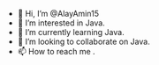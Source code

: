 - 👋 Hi, I’m @AlayAmin15
- 👀 I’m interested in Java.
- 🌱 I’m currently learning Java.
- 💞️ I’m looking to collaborate on Java. 
- 📫 How to reach me . 

<!---
AlayAmin15/AlayAmin15 is a ✨ special ✨ repository because its `README.md` (this file) appears on your GitHub profile.
You can click the Preview link to take a look at your changes.
--->
